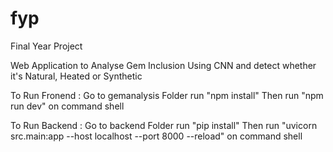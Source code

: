 # fyp

Final Year Project

Web Application to Analyse Gem Inclusion Using CNN and detect whether it's Natural, Heated or Synthetic

To Run Fronend :
Go to gemanalysis Folder
run "npm install"
Then run "npm run dev" on command shell

To Run Backend :
Go to backend Folder
run "pip install"
Then run "uvicorn src.main:app --host localhost --port 8000 --reload" on command shell
